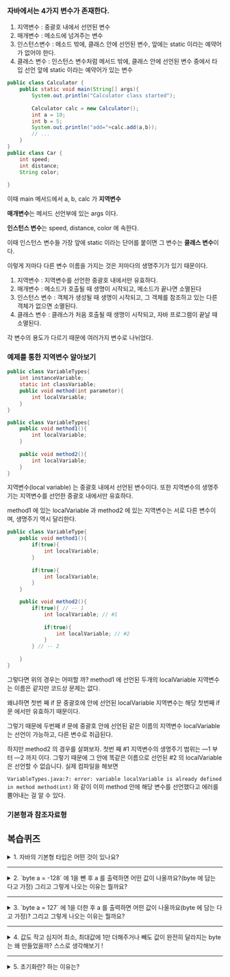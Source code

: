 ### 자바에서는 4가지 변수가 존재한다.

1. 지역변수 : 중괄호 내에서 선언된 변수
2. 매개변수 : 메소드에 넘겨주는 변수
3. 인스턴스변수 : 메소드 밖에, 클래스 안에 선언된 변수, 앞에는 static 이라는 예약어가 없어야 한다.
4. 클래스 변수 : 인스턴스 변수처럼 메서드 밖에, 클래스 안에 선언된 변수 중에서 타입 선언 앞에 static 이라는 예약어가 있는 변수

```java
public class Calculator {
	public static void main(String[] args){
		System.out.println("Calculator class started");
		
		Calculator calc = new Calculator();
		int a = 10;
		int b = 5;
		System.out.println("add="+calc.add(a,b));
		// ... 
	}
}
public class Car {
	int speed;
	int distance;
	String color;
	
}
```

이때 main 메서드에서 a, b, calc 가 **지역변수**

**매개변수**는 메서드 선언부에 있는 args 이다.

**인스턴스 변수**는 speed, distance, color 에 속한다.

이때 인스턴스 변수들 가장 앞에 static 이라는 단어를 붙이면 그 변수는 **클래스 변수**이다.

이렇게 저마다 다른 변수 이름을 가지는 것은 저마다의 생명주기가 있기 때문이다.

1. 지역변수 : 지역변수를 선언한 중괄호 내에서만 유효하다.
2. 매개변수 : 메소드가 호출될 때 생명이 시작되고, 메소드가 끝나면 소멸된다
3. 인스턴스 변수 : 객체가 생성될 때 생명이 시작되고, 그 객체를 참조하고 있는 다른 객체가 없으면 소멸된다.
4. 클래스 변수 : 클래스가 처음 호출될 때 생명이 시작되고, 자바 프로그램이 끝날 때 소멸된다.

각 변수의 용도가 다르기 때문에 여러가지 변수로 나뉘었다.

### 예제를 통한 지역변수 알아보기

```java
public class VariableTypes{
	int instanceVariable;
	static int classVariable;
	public void method(int parametor){
		int localVariable;
	}
}
```

```java
public class VariableTypes{
	public void method1(){
		int localVariable;
	}
	
	public void method2(){
		int localVariable;
	}
}
```

지역변수(local variable) 는 중괄호 내에서 선언된 변수이다. 또한 지역변수의 생명주기는 지역변수를 선언한 중괄호 내에서만 유효하다.

method1 에 있는 localVariable 과 method2 에 있는 지역변수는 서로 다른 변수이며, 생명주기 역시 달리한다.

```java
public class VariableType{
	public void method1(){
		if(true){
			int localVariable;
		}
		
		if(true){
			int localVariable;
		}
	}

	public void method2(){
		if(true){ // -- 1
			int localVariable; // #1
			
			if(true){
				int localVariable; // #2
			}
		} // -- 2
		
	}
}
```

그렇다면 위의 경우는 어떠할 까? method1 에 선언된 두개의 localVariable 지역변수는 이름은 같지만 코드상 문제는 없다.

왜냐하면 첫번 째 if 문 중괄호에 안에 선언된 localVariable 지역변수는 해당 첫번째 if 문 에서만 유효하기 때문이다.

그렇기 때문에 두번째 if 문에 중괄호 안에 선언된 같은 이름의 지역변수 localVariable 는 선언이 가능하고, 다른 변수로 취급된다.

하지만 method2 의 경우를 살펴보자. 첫번 째 #1 지역변수의 생명주기 범위는 —1 부터 —2 까지 이다. 그렇기 때문에 그 안에 똑같은 이름으로 선언된 #2 의 localVariable 은 선언할 수 없습니다. 실제 컴파일을 해보면

`VariableTypes.java:7: error: variable localVariable is already defined in method method(int)` 와 같이 이미 method 안에 해당 변수를 선언했다고 에러를 뿜어내는 걸 알 수 있다.


### 기본형과 참조자료형


## 복습퀴즈
<details>
<summary>1. 자바의 기본형 타입은 어떤 것이 있나요?</summary>
자바의 기본형 타입으로는 총 8가지 타입이 존재합니다.
정수형 타입인 byte, short, int, long, char
소수형 타입으로는 float, double
기타 boolean 
등이 존재합니다.
</details>

---

<details>
<summary>2. `byte a = -128` 에 1을 뺀 후 a 를 출력하면 어떤 값이 나올까요?(byte 에 담는 다고 가정) 그리고 그렇게 나오는 이유는 뭘까요?</summary>
</details>

---

<details>
<summary>3. `byte a = 127` 에 1을 더한 후 a 를 출력하면 어떤 값이 나올까요(byte 에 담는 다고 가정)? 그리고 그렇게 나오는 이유는 뭘까요?</summary>
</details>

---

<details>
<summary>4. 값도 작고 심지어 최소, 최대값에 1만 더해주거나 빼도 값이 완전히 달라지는 byte 는 왜 만들었을까? 스스로 생각해보기 !</summary>

int, long 처럼 값이 큰 값을 저장하는 타입을 사용해도 상관은 없습니다.
하지만 동영상을 저장하거나 이미지를 저장할 때 저장데이터가 모두 int 로 되어있다면, 하나의 숫자를 표현하기 위해 무려 32 비트를 표현하기 위한 공간을 차기하게 됩니다.
그렇기 때문에 대부분의 데이터에서는 byte 조합을 사용하게 됩니다.

다시 말해 효율적으로 공간을 활용하기 위해 byte 단위를 사용합니다.
</details>

---
<details>
<summary>5. 초기화란? 하는 이유는?</summary>

초기화는 데이터 오브젝트나 변수의 초기 값을 할당하는 것을 의미한다.
가장 중요한 이유는 초기화 하지 않은 변수를 참조/사용했을 경우 오류를 방지하기 위해서 사용한다.

특히 지역변수의 경우 반.드.시 초기화 해야한다.

> 과연 아래의 코드를 컴파일 하면 에러가 발생할까? 
> ```java 
> public class PrimitiveTypes {
>   int intDefault1;
>   public void defaultValues(){
>       int intDefault2;
>   }
> }
<details>
<summary>정답</summary>

컴파일해도 에러가 발생하지 않는다. 왜냐면 현재 지역변수인 intDefault2를 어디에서도 참조(사용) 하고 있지 않기 때문이다.
</details>

---

> 그렇다면 이 경우는 에러가 날까? 난다면 어디서 에러가 날까? 
> ```java
> public class PrimitiveTypes {
>   int intDefault1;
>   public void defaultValues() {
>       int intDefault2;
>       System.out.println(intDefault1);
>       System.out.println(intDefault2);
>   } 
> }
>
<details>
<summary>정답</summary>

컴파일 할 경우 에러가 난다. 
실제로 ide 상에서 코딩한다면 이미 밑줄로 경고하고 있을 것이다.
intDefault2 지역변수를 초기화 하지 않았다고 에러를 낸다.
</details>
</details>